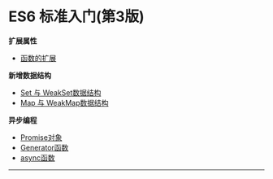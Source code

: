 # ES6 标准入门(第3版)

**扩展属性**
* [函数的扩展](./function-extend)

**新增数据结构**  
* [Set 与 WeakSet数据结构](./set-weakset)
* [Map 与 WeakMap数据结构](./map-weakmap)


**异步编程**
* [Promise对象](./promise)
* [Generator函数](./generator)
* [async函数](./async)
___